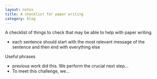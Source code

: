 ```yaml
---
layout: notes
title: A checklist for paper writing
category: blog
---
```


A checklist of things to check that may be able to help with paper writing.

- each sentence should start with the most relevant message of the sentence and then end with everything else



Useful phrases

- previous work did this. We perform the crucial next step...
- To meet this challenge, we...